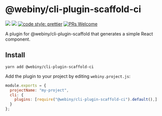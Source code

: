 # @webiny/cli-plugin-scaffold-ci

[![](https://img.shields.io/npm/dw/@webiny/cli-plugin-scaffold-ci.svg)](https://www.npmjs.com/package/@webiny/cli-plugin-scaffold-ci)
[![](https://img.shields.io/npm/v/@webiny/cli-plugin-scaffold-ci.svg)](https://www.npmjs.com/package/@webiny/cli-plugin-scaffold-ci)
[![code style: prettier](https://img.shields.io/badge/code_style-prettier-ff69b4.svg?style=flat-square)](https://github.com/prettier/prettier)
[![PRs Welcome](https://img.shields.io/badge/PRs-welcome-brightgreen.svg?style=flat-square)](http://makeapullrequest.com)

A plugin for @webiny/cli-plugin-scaffold that generates a simple React component.

## Install

```
yarn add @webiny/cli-plugin-scaffold-ci
```

Add the plugin to your project by editing `webiny.project.js`:

```js
module.exports = {
  projectName: "my-project",
  cli: {
    plugins: [require("@webiny/cli-plugin-scaffold-ci").default(),]
  }
};
```
